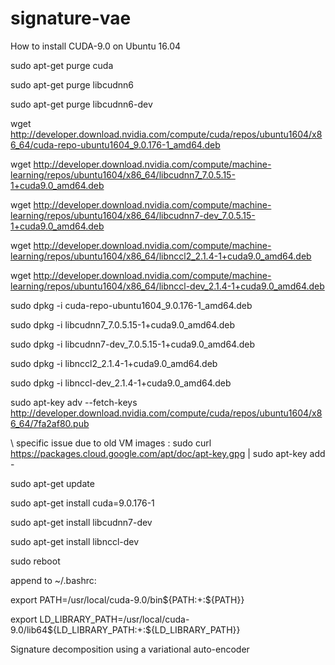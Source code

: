 # signature-vae
How to install CUDA-9.0 on Ubuntu 16.04

sudo apt-get purge cuda 

sudo apt-get purge libcudnn6

sudo apt-get purge libcudnn6-dev


wget http://developer.download.nvidia.com/compute/cuda/repos/ubuntu1604/x86_64/cuda-repo-ubuntu1604_9.0.176-1_amd64.deb

wget http://developer.download.nvidia.com/compute/machine-learning/repos/ubuntu1604/x86_64/libcudnn7_7.0.5.15-1+cuda9.0_amd64.deb

wget http://developer.download.nvidia.com/compute/machine-learning/repos/ubuntu1604/x86_64/libcudnn7-dev_7.0.5.15-1+cuda9.0_amd64.deb

wget http://developer.download.nvidia.com/compute/machine-learning/repos/ubuntu1604/x86_64/libnccl2_2.1.4-1+cuda9.0_amd64.deb

wget http://developer.download.nvidia.com/compute/machine-learning/repos/ubuntu1604/x86_64/libnccl-dev_2.1.4-1+cuda9.0_amd64.deb

sudo dpkg -i cuda-repo-ubuntu1604_9.0.176-1_amd64.deb

sudo dpkg -i libcudnn7_7.0.5.15-1+cuda9.0_amd64.deb

sudo dpkg -i libcudnn7-dev_7.0.5.15-1+cuda9.0_amd64.deb

sudo dpkg -i libnccl2_2.1.4-1+cuda9.0_amd64.deb

sudo dpkg -i libnccl-dev_2.1.4-1+cuda9.0_amd64.deb

sudo apt-key adv --fetch-keys http://developer.download.nvidia.com/compute/cuda/repos/ubuntu1604/x86_64/7fa2af80.pub

\\ specific issue due to old VM images : sudo curl https://packages.cloud.google.com/apt/doc/apt-key.gpg | sudo apt-key add -

sudo apt-get update

sudo apt-get install cuda=9.0.176-1

sudo apt-get install libcudnn7-dev

sudo apt-get install libnccl-dev


sudo reboot

append to ~/.bashrc:

export PATH=/usr/local/cuda-9.0/bin${PATH:+:${PATH}}

export LD_LIBRARY_PATH=/usr/local/cuda-9.0/lib64${LD_LIBRARY_PATH:+:${LD_LIBRARY_PATH}}

Signature decomposition using a variational auto-encoder
